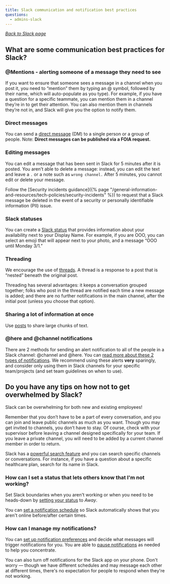 ```yaml
---
title: Slack communication and notification best practices
questions:
  - admins-slack
---
```


_[Back to Slack page](../)_

## What are some communication best practices for Slack?

###  @Mentions - alerting someone of a message they need to see
If you want to ensure that someone sees a message in a channel when you post it, you need to  “mention” them by typing an @ symbol, followed by their name, which will auto-populate as you type). For example, if you have a question for a specific teammate, you can mention them in a channel they’re in to get their attention. You can also mention them in channels they’re not in, and Slack will give you the option to notify them.

### Direct messages
You can send a [direct message](https://slack.com/help/articles/212281468-Understand-direct-messages) (DM) to a single person or a group of people. Note: **Direct messages can be published via a FOIA request.** 

### Editing messages
You can edit a message that has been sent in Slack for 5 minutes after it is posted. You aren’t able to delete a message: instead, you can edit the text and leave a `.` or a note such as `wrong channel.` After 5 minutes, you cannot edit or delete your message. 

Follow the [Security incidents guidance]({% page "/general-information-and-resources/tech-policies/security-incidents" %}) to request that a Slack message be deleted in the event of a security or personally identifiable information (PII) issue. 

### Slack statuses
You can create a [Slack status](https://slack.com/help/articles/201864558-Set-your-Slack-status-and-availability) that provides information about your availability next to your Display Name. For example, if you are OOO, you can select an emoji that will appear next to your photo, and a message “OOO until Monday 3/1.”

### Threading
We encourage the use of [threads](https://slack.com/help/articles/115000769927-Use-threads-to-organize-discussions-). A thread is a response to a post that is “nested” beneath the original post.

Threading has several advantages: it keeps a conversation grouped together; folks who post in the thread are notified each time a new message is added; and there are no further notifications in the main channel, after the initial post (unless you choose that option).  

### Sharing a lot of information at once
Use [posts](https://slack.com/help/articles/203950418-Use-posts-in-Slack) to share large chunks of text.

### @here and @channel notifications
There are 2 methods for sending an alert notification to all of the people in a Slack channel: @channel and @here. You can [read more about these 2 types of notifications](https://slack.com/help/articles/202009646-Notify-a-channel-or-workspace). We recommend using these alerts **very** sparingly, and consider only using them in Slack channels for your specific team/projects (and set team guidelines on when to use).

## Do you have any tips on how not to get overwhelmed by Slack?

Slack can be overwhelming for both new and existing employees! 

Remember that you don’t have to be a part of every conversation, and you can join and leave public channels as much as you want. Though you may get invited to channels, you don’t have to stay. Of course, check with your supervisor before leaving a channel designed specifically for your team. If you leave a private channel, you will need to be added by a current channel member in order to return.

Slack has a [powerful search feature](https://get.slack.help/hc/en-us/articles/202528808-Searching-in-Slack) and you can search specific channels or conversations. For instance, if you have a question about a specific healthcare plan, search for its name in Slack.

### How can I set a status that lets others know that I'm not working?
Set Slack boundaries when you aren't working or when you need to be heads-down by [setting your status](https://get.slack.help/hc/en-us/articles/201864558-Setting-your-Slack-status) to _Away_. 

You can [set a notification schedule](https://slack.com/help/articles/214908388-Pause-notifications-with-Do-Not-Disturb#set-a-notification-schedule) so Slack automatically shows that you aren't online before/after certain times. 

### How can I manage my notifications?
You can [set up notification preferences](https://youtu.be/wuyWwzazef8) and decide what messages will trigger notifications for you. You are able to [pause notifications](https://slack.com/help/articles/214908388-Pause-notifications-with-Do-Not-Disturb) as needed to help you concentrate.

You can also turn off notifications for the Slack app on your phone. Don't worry — though we have different schedules and may message each other at different times, there's no expectation for people to respond when they're not working.
